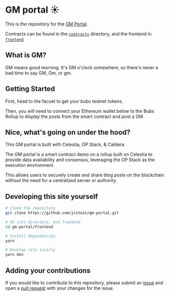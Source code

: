 # GM portal ☀️

This is the repository for the [GM Portal](https://gmportal.xyz).

Contracts can be found in the [`contracts`](./contracts) directory, and the frontend in [`frontend`](./frontend).

## What is GM?

GM means good morning. It's GM o'clock somewhere, so there's never a bad time to say GM, Gm, or gm.

## Getting Started

First, head to the facuet to get your bubs testnet tokens.

Then, you will need to connect your Ethereum wallet below to the Bubs Rollup to display the posts from the smart contract and post a GM.

## Nice, what's going on under the hood?

This GM portal is built with Celestia, OP Stack, & Caldera.

The GM portal is a smart contract demo on a rollup built on Celestia to provide data availability and consensus, leveraging the OP Stack as the execution environment.

This allows users to securely create and share blog posts on the blockchain without the need for a centralized server or authority.

## Developing this site yourself

```sh
# clone the repository
git clone https://github.com/jcstein/gm-portal.git

# CD into directory, and frontend
cd gm-portal/frontend

# Install dependencies
yarn

# Develop site locally
yarn dev
```

## Adding your contributions

<!-- This site was built with a mix of the [Ethermint with Rollkit tutorial](https://rollkit.dev/docs/tutorials/ethermint)
and [Celestia's full stack modular blockchain development guide](https://docs.celestia.org/developers/full-stack-modular-development-guide/).
The smart contract on this dapp was deployed with Foundry. -->

If you would like to contribute to this repository, please submit an
[issue](https://github.com/jcstein/gm-portal/issues/new/choose) and
open a [pull request](https://github.com/jcstein/gm-portal/compare)
with your changes for the issue.
